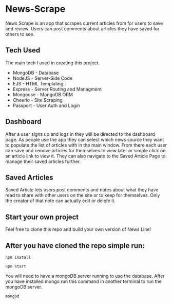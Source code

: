 # News-Scrape

News Scrape is an app that scrapes current articles from for users to save and review. Users can post comments about articles they have saved for others to see.

## Tech Used
The main tech I used in creating this project.

* MongoDB - Database
* NodeJS - Server-Side Code
* EJS - HTML Templating
* Express - Server Routing and Managment
* Mongoose - MongoDB ORM
* Cheerio - Site Scraping
* Passport - User Auth and Login

## Dashboard
After a user signs up and logs in they will be directed to the dashboard page. As people use the app they can select which news source they want to populate the list of articles with in the main window. From there each user can save and remove articles for themselves to view later or simple click on an article link to view it. They can also navigate to the Saved Article Page to manage their saved articles further.

## Saved Articles
Saved Article lets users post comments and notes about what they have read to share with other users on the site or to keep for themselves. Only the creator of that note can actually edit or delete it.

## Start your own project
Feel free to clone this repo and build your own version of News Line!

## After you have cloned the repo simple run:

`npm install`

`npm start`

You will need to have a mongoDB server running to use the database. After you have installed mongo run this command in another terminal to run the mongoDB server.

`mongod`

